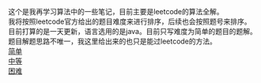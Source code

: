 这个是我再学习算法中的一些笔记，目前主要是leetcode的算法全解。
<br>
我将按照leetcode官方给出的题目难度来进行排序，后续也会按照题号来排序。
目前打算的是一天更新，语言选用的是java。目前只写难度为简单的题目的题解。题目解题思路不唯一，我这里给出来的也只是能过leetcode的方法。
<br>
[简单](algorithm/leetcode/easy/easy.md)
<br>
[中等](algorithm/leetcode/middle/middle.md)
<br>
[困难](algorithm/leetcode/hard/hard.md)
